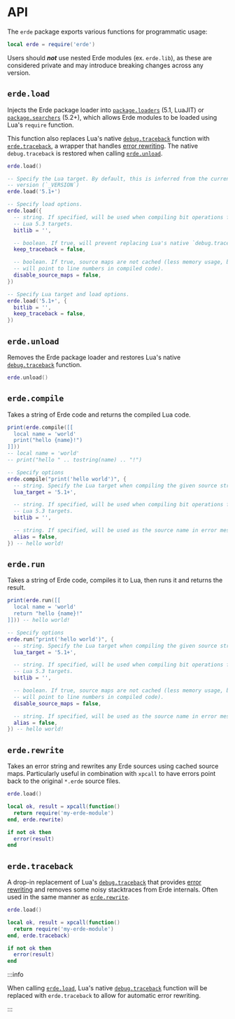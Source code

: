 # API

The `erde` package exports various functions for programmatic usage:

```lua
local erde = require('erde')
```

Users should **_not_** use nested Erde modules (ex. `erde.lib`), as these
are considered private and may introduce breaking changes across any version.

## `erde.load`

Injects the Erde package loader into
[`package.loaders`](https://www.lua.org/manual/5.1/manual.html#pdf-package.loaders)
(5.1, LuaJIT) or
[`package.searchers`](https://www.lua.org/manual/5.2/manual.html#pdf-package.searchers)
(5.2+), which allows Erde modules to be loaded using Lua's `require` function.

This function also replaces Lua's native
[`debug.traceback`](https://www.lua.org/manual/5.4/manual.html#pdf-debug.traceback)
function with [`erde.traceback`](#erdetraceback), a wrapper that handles
[error rewriting](/error-rewriting). The native `debug.traceback` is restored when
calling [`erde.unload`](#erdeunload).

```lua
erde.load()

-- Specify the Lua target. By default, this is inferred from the current Lua
-- version (`_VERSION`)
erde.load('5.1+')

-- Specify load options.
erde.load({
  -- string. If specified, will be used when compiling bit operations for pre
  -- Lua 5.3 targets.
  bitlib = '',

  -- boolean. If true, will prevent replacing Lua's native `debug.traceback`.
  keep_traceback = false,

  -- boolean. If true, source maps are not cached (less memory usage, but errors
  -- will point to line numbers in compiled code).
  disable_source_maps = false,
})

-- Specify Lua target and load options.
erde.load('5.1+', {
  bitlib = '',
  keep_traceback = false,
})
```

## `erde.unload`

Removes the Erde package loader and restores Lua's native
[`debug.traceback`](https://www.lua.org/manual/5.4/manual.html#pdf-debug.traceback)
function.

```lua
erde.unload()
```

## `erde.compile`

Takes a string of Erde code and returns the compiled Lua code.

```lua
print(erde.compile([[
  local name = 'world'
  print("hello {name}!")
]]))
-- local name = 'world'
-- print("hello " .. tostring(name) .. "!")

-- Specify options
erde.compile("print('hello world')", {
  -- string. Specify the Lua target when compiling the given source string.
  lua_target = '5.1+',

  -- string. If specified, will be used when compiling bit operations for pre
  -- Lua 5.3 targets.
  bitlib = '',

  -- string. If specified, will be used as the source name in error messages.
  alias = false,
}) -- hello world!
```

## `erde.run`

Takes a string of Erde code, compiles it to Lua, then runs it and returns the result.

```lua
print(erde.run([[
  local name = 'world'
  return "hello {name}!"
]])) -- hello world!

-- Specify options
erde.run("print('hello world')", {
  -- string. Specify the Lua target when compiling the given source string.
  lua_target = '5.1+',

  -- string. If specified, will be used when compiling bit operations for pre
  -- Lua 5.3 targets.
  bitlib = '',

  -- boolean. If true, source maps are not cached (less memory usage, but errors
  -- will point to line numbers in compiled code).
  disable_source_maps = false,

  -- string. If specified, will be used as the source name in error messages.
  alias = false,
}) -- hello world!
```

## `erde.rewrite`

Takes an error string and rewrites any Erde sources using cached source maps.
Particularly useful in combination with `xpcall` to have errors point back to
the original `*.erde` source files.

```lua
erde.load()

local ok, result = xpcall(function()
  return require('my-erde-module')
end, erde.rewrite)

if not ok then
  error(result)
end
```

## `erde.traceback`

A drop-in replacement of Lua's [`debug.traceback`](https://www.lua.org/manual/5.4/manual.html#pdf-debug.traceback)
that provides [error rewriting](/error-rewriting) and removes some noisy
stacktraces from Erde internals. Often used in the same manner as
[`erde.rewrite`](#erderewrite).

```lua
erde.load()

local ok, result = xpcall(function()
  return require('my-erde-module')
end, erde.traceback)

if not ok then
  error(result)
end
```

:::info

When calling [`erde.load`](#erdeload), Lua's native
[`debug.traceback`](https://www.lua.org/manual/5.4/manual.html#pdf-debug.traceback)
function will be replaced with `erde.traceback` to allow for automatic error
rewriting.

:::

